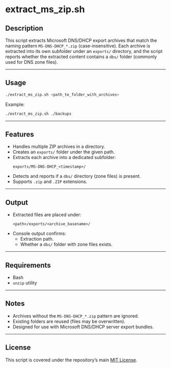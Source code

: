 # extract_ms_zip.sh

## Description
This script extracts Microsoft DNS/DHCP export archives that match the naming pattern `MS-DNS-DHCP_*.zip` (case-insensitive).
Each archive is extracted into its own subfolder under an `exports/` directory, and the script reports whether the extracted content contains a `dbs/` folder (commonly used for DNS zone files).

---

## Usage
```bash
./extract_ms_zip.sh <path_to_folder_with_archives>
```

Example:
```bash
./extract_ms_zip.sh ./backups
```

---

## Features
- Handles multiple ZIP archives in a directory.  
- Creates an `exports/` folder under the given path.  
- Extracts each archive into a dedicated subfolder:
  ```
  exports/MS-DNS-DHCP_<timestamp>/
  ```
- Detects and reports if a `dbs/` directory (zone files) is present.  
- Supports `.zip` and `.ZIP` extensions.  

---

## Output
- Extracted files are placed under:
  ```
  <path>/exports/<archive_basename>/
  ```
- Console output confirms:
  - Extraction path.  
  - Whether a `dbs/` folder with zone files exists.  

---

## Requirements
- Bash  
- `unzip` utility  

---

## Notes
- Archives without the `MS-DNS-DHCP_*.zip` pattern are ignored.  
- Existing folders are reused (files may be overwritten).  
- Designed for use with Microsoft DNS/DHCP server export bundles.  

---

## License
This script is covered under the repository’s main [MIT License](../LICENSE).
